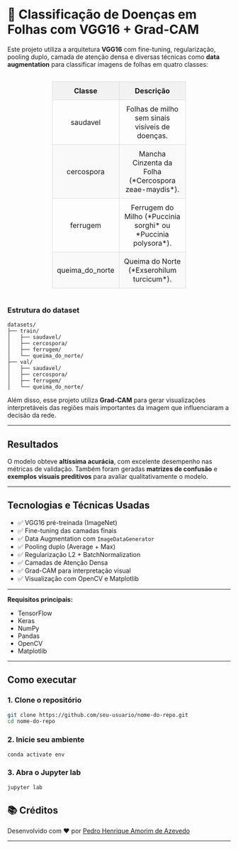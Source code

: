# 🌿 Classificação de Doenças em Folhas com VGG16 + Grad-CAM

Este projeto utiliza a arquitetura **VGG16** com fine-tuning, regularização, pooling duplo, camada de atenção densa e diversas técnicas como **data augmentation** para classificar imagens de folhas em quatro classes:

<div style="display: flex; justify-content: center;">  
	<table style="border-collapse: collapse; width: 60%; text-align: center; font-size: 16px;">  
		<tr style="background-color: #f2f2f2;">  
			<th style="border: 1px solid #ddd; padding: 10px;">Classe</th>  
			<th style="border: 1px solid #ddd; padding: 10px;">Descrição</th>  
		</tr>  
		<tr>  
			<td style="border: 1px solid #ddd; padding: 10px;">saudavel</td>  
			<td style="border: 1px solid #ddd; padding: 10px;">Folhas de milho sem sinais visíveis de doenças.</td>  
		</tr>  
		<tr style="background-color: #f9f9f9;">  
			<td style="border: 1px solid #ddd; padding: 10px;">cercospora</td>  
			<td style="border: 1px solid #ddd; padding: 10px;">Mancha Cinzenta da Folha (*Cercospora zeae-maydis*).</td>  
		</tr>  
		<tr>  
			<td style="border: 1px solid #ddd; padding: 10px;">ferrugem</td>  
			<td style="border: 1px solid #ddd; padding: 10px;">Ferrugem do Milho (*Puccinia sorghi* ou *Puccinia polysora*).</td>  
		</tr>  
		<tr style="background-color: #f9f9f9;">  
			<td style="border: 1px solid #ddd; padding: 10px;">queima_do_norte</td>  
			<td style="border: 1px solid #ddd; padding: 10px;">Queima do Norte (*Exserohilum turcicum*).</td>  
		</tr>  
	</table>  
</div>   

### Estrutura do dataset

```
datasets/
├── train/
│   ├── saudavel/
│   ├── cercospora/
│   ├── ferrugem/
│   └── queima_do_norte/
├── val/
│   ├── saudavel/
│   ├── cercospora/
│   ├── ferrugem/
│   └── queima_do_norte/
```

Além disso, esse projeto utiliza **Grad-CAM** para gerar visualizações interpretáveis das regiões mais importantes da imagem que influenciaram a decisão da rede.

---

## Resultados

O modelo obteve **altíssima acurácia**, com excelente desempenho nas métricas de validação. Também foram geradas **matrizes de confusão** e **exemplos visuais preditivos** para avaliar qualitativamente o modelo.

---

## Tecnologias e Técnicas Usadas

- ✅ VGG16 pré-treinada (ImageNet)
- ✅ Fine-tuning das camadas finais
- ✅ Data Augmentation com `ImageDataGenerator`
- ✅ Pooling duplo (Average + Max)
- ✅ Regularização L2 + BatchNormalization
- ✅ Camadas de Atenção Densa
- ✅ Grad-CAM para interpretação visual
- ✅ Visualização com OpenCV e Matplotlib

---

**Requisitos principais:**
- TensorFlow
- Keras
- NumPy
- Pandas
- OpenCV
- Matplotlib

---

## Como executar

### 1. Clone o repositório

```bash
git clone https://github.com/seu-usuario/nome-do-repo.git
cd nome-do-repo
```

### 2. Inicie seu ambiente

```bash
conda activate env
```

### 3. Abra o Jupyter lab

```bash
jupyter lab
```

## 📚 Créditos

Desenvolvido com ❤️ por <a href='https://www.linkedin.com/in/pedro-henrique-amorim-de-azevedo/' target='_blank'>Pedro Henrique Amorim de Azevedo</a>

---